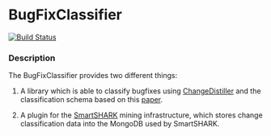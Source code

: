 # BugFixClassifier
[![Build Status](https://travis-ci.org/ftrautsch/BugFixClassifier.svg?branch=master)](https://travis-ci.org/ftrautsch/BugFixClassifier)

### Description 
The BugFixClassifier provides two different things: 

1) A library which is able to classify bugfixes using 
[ChangeDistiller](https://bitbucket.org/bill_kidwell/tools-changedistiller/) and the classification schema based
on this [paper](https://www.sciencedirect.com/science/article/pii/S0950584917301313).

2) A plugin for the [SmartSHARK](http://github.com/smartshark/) mining infrastructure, which stores change 
classification data into the MongoDB used by SmartSHARK. 
